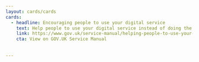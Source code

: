 ```yaml
---
layout: cards/cards
cards:
  - headline: Encouraging people to use your digital service
    text: Help people to use your digital service instead of doing the task it provides by non-digital routes, like post or telephone.
    link: https://www.gov.uk/service-manual/helping-people-to-use-your-service/encouraging-people-to-use-your-digital-service
    cta: View on GOV.UK Service Manual
 
 
---
```

